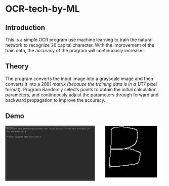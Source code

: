 # OCR-tech-by-ML
## Introduction
This is a simple OCR program use machine learning to train the natural network to recognize 26 capital character. With the improvement of the train data, the accuracy of the program will continuously increase.
## Theory
The program converts the input image into a grayscale image and then converts it into a 289*1 matrix (because the training data is in a 17*17 pixel format). Program Randomly selects points to obtain the initial calculation parameters, and continuously adjust the parameters through forward and backward propagation to improve the accuracy. 
## Demo
![image](https://github.com/cjx5021/OCR-tech-by-ML/blob/main/Demo/Demo.png)
